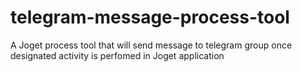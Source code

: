 # telegram-message-process-tool
A Joget process tool that will send message to telegram group once designated activity is perfomed in Joget application
